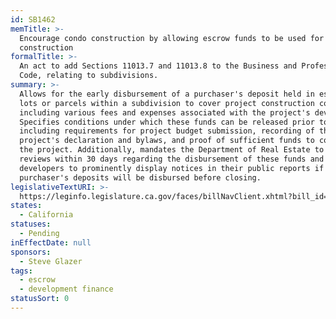 ```yaml
---
id: SB1462
memTitle: >-
  Encourage condo construction by allowing escrow funds to be used for
  construction
formalTitle: >-
  An act to add Sections 11013.7 and 11013.8 to the Business and Professions
  Code, relating to subdivisions.
summary: >-
  Allows for the early disbursement of a purchaser's deposit held in escrow for
  lots or parcels within a subdivision to cover project construction costs,
  including various fees and expenses associated with the project's development.
  Specifies conditions under which these funds can be released prior to closing,
  including requirements for project budget submission, recording of the
  project's declaration and bylaws, and proof of sufficient funds to complete
  the project. Additionally, mandates the Department of Real Estate to complete
  reviews within 30 days regarding the disbursement of these funds and requires
  developers to prominently display notices in their public reports if
  purchaser's deposits will be disbursed before closing.
legislativeTextURI: >-
  https://leginfo.legislature.ca.gov/faces/billNavClient.xhtml?bill_id=202320240SB1462
states:
  - California
statuses:
  - Pending
inEffectDate: null
sponsors:
  - Steve Glazer
tags:
  - escrow
  - development finance
statusSort: 0
---
```


